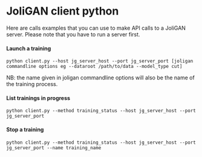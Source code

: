 # JoliGAN client python

Here are calls examples that you can use to make API calls to a JoliGAN server. Please note that you have to run a server first.

#### Launch a training

```
python client.py --host jg_server_host --port jg_server_port [joligan commandline options eg --dataroot /path/to/data --model_type cut] 

```

NB: the name given in joligan commandline options will also be the name of the training process.

#### List trainings in progress

```
python client.py --method training_status --host jg_server_host --port jg_server_port 

```

#### Stop a training

```
python client.py --method training_status --host jg_server_host --port jg_server_port --name training_name

```